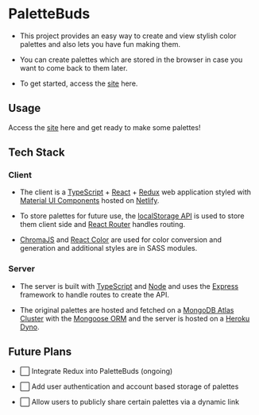 # PaletteBuds

- This project provides an easy way to create and view stylish color palettes and also lets you have fun making them.

- You can create palettes which are stored in the browser in case you want to come back to them later.

- To get started, access the [site](https://palettebuds.netlify.app/) here.

## Usage

Access the [site](https://palettebuds.netlify.app/) here and get ready to make some palettes!

## Tech Stack

### Client

- The client is a [TypeScript](https://www.typescriptlang.org/) + [React](https://reactjs.org/) + [Redux](https://redux.js.org/) web application styled with [Material UI Components](https://material-ui.com/) hosted on [Netlify](https://www.netlify.com/).

- To store palettes for future use, the [localStorage API](https://developer.mozilla.org/en-US/docs/Web/API/Window/localStorage) is used to store them client side and [React Router](https://reactrouter.com/) handles routing.

- [ChromaJS](https://gka.github.io/chroma.js/) and [React Color](https://casesandberg.github.io/react-color/) are used for color conversion and generation and additional styles are in SASS modules.

### Server

- The server is built with [TypeScript](https://www.typescriptlang.org/) and [Node](https://nodejs.org/en/) and uses the [Express](https://expressjs.com/) framework to handle routes to create the API.

- The original palettes are hosted and fetched on a [MongoDB Atlas Cluster](https://www.mongodb.com/cloud/atlas) with the [Mongoose ORM](https://mongoosejs.com/) and the server is hosted on a [Heroku Dyno](https://www.heroku.com/dynos).

## Future Plans

- ⬜️ Integrate Redux into PaletteBuds (ongoing)

- ⬜️ Add user authentication and account based storage of palettes

- ⬜️ Allow users to publicly share certain palettes via a dynamic link
